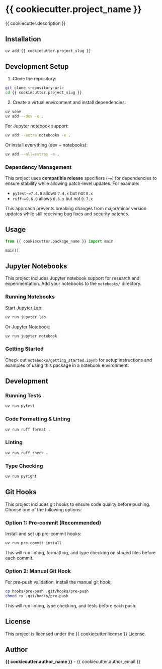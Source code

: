 # {{ cookiecutter.project_name }}

{{ cookiecutter.description }}

## Installation

```bash
uv add {{ cookiecutter.project_slug }}
```

## Development Setup

1. Clone the repository:
```bash
git clone <repository-url>
cd {{ cookiecutter.project_slug }}
```

2. Create a virtual environment and install dependencies:
```bash
uv venv
uv add --dev -e .
```

For Jupyter notebook support:
```bash
uv add --extra notebooks -e .
```

Or install everything (dev + notebooks):
```bash
uv add --all-extras -e .
```

### Dependency Management

This project uses **compatible release** specifiers (`~=`) for dependencies to ensure stability while allowing patch-level updates. For example:
- `pytest~=7.4.0` allows `7.4.x` but not `8.x`
- `ruff~=0.6.0` allows `0.6.x` but not `0.7.x`

This approach prevents breaking changes from major/minor version updates while still receiving bug fixes and security patches.

## Usage

```python
from {{ cookiecutter.package_name }} import main

main()
```

## Jupyter Notebooks

This project includes Jupyter notebook support for research and experimentation. Add your notebooks to the `notebooks/` directory.

### Running Notebooks

Start Jupyter Lab:
```bash
uv run jupyter lab
```

Or Jupyter Notebook:
```bash
uv run jupyter notebook
```

### Getting Started

Check out `notebooks/getting_started.ipynb` for setup instructions and examples of using this package in a notebook environment.

## Development

### Running Tests

```bash
uv run pytest
```

### Code Formatting & Linting

```bash
uv run ruff format .
```

### Linting

```bash
uv run ruff check .
```

### Type Checking

```bash
uv run pyright
```

## Git Hooks

This project includes git hooks to ensure code quality before pushing. Choose one of the following options:

### Option 1: Pre-commit (Recommended)

Install and set up pre-commit hooks:

```bash
uv run pre-commit install
```

This will run linting, formatting, and type checking on staged files before each commit.

### Option 2: Manual Git Hook

For pre-push validation, install the manual git hook:

```bash
cp hooks/pre-push .git/hooks/pre-push
chmod +x .git/hooks/pre-push
```

This will run linting, type checking, and tests before each push.

## License

This project is licensed under the {{ cookiecutter.license }} License.

## Author

**{{ cookiecutter.author_name }}** - {{ cookiecutter.author_email }}
